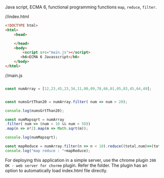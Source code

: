 Java script, ECMA 6, functional programming functions `map`, `reduce`, `filter`.

//index.html
```html
<!DOCTYPE html>
<html>
    <head>

    </head>
    <body>
        <script src="main.js"></script>
       <h6>ECMA 6 Javasscript</h6>
    </body>
</html>
```

//main.js
```js

const numArray = [12,23,45,23,34,11,00,09,78,66,01,05,83,45,64,49];


const numsGrtThan20 = numArray.filter( num => num > 20);

console.log(numsGrtThan20);

const numMapsqrt = numArray
.filter( num => (num > 10 && num < 50))
.map(n => n*2).map(m => Math.sqrt(m));

console.log(numMapsqrt);

const mapReduce = numArray.filter(n => n < 10).reduce((total,num)=>(total+num),0);
console.log("map reduce : "+mapReduce);
```

For deploying this application in a simple server, use the chrome plugin `200 OK - web server for chorme` plugin. Refer the folder.
The plugin has an option to automatically load index.html file directly.
